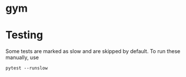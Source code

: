 # gym

# Testing
Some tests are marked as slow and are skipped by default. To run these manually, use
```
pytest --runslow
```
